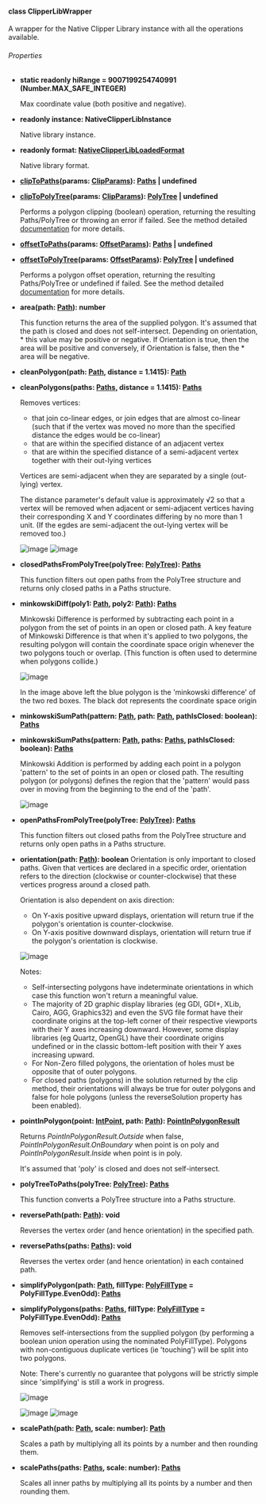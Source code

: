 #### class ClipperLibWrapper

A wrapper for the Native Clipper Library instance with all the operations available.

###### Properties

* **static readonly hiRange = 9007199254740991 (Number.MAX_SAFE_INTEGER)**

    Max coordinate value (both positive and negative).

* **readonly instance: NativeClipperLibInstance**
    
    Native library instance.

* **readonly format: [NativeClipperLibLoadedFormat](../libInit/NativeClipperLibLoadedFormat.md)**

    Native library format.
    
* **[clipToPaths](../clipping/clipTo.md)(params: [ClipParams](../clipping/ClipParams.md)): [Paths](../shared/Paths.md) | undefined**
* **[clipToPolyTree](../clipping/clipTo.md)(params: [ClipParams](../clipping/ClipParams.md)): [PolyTree](../shared/PolyTree.md) | undefined**

    Performs a polygon clipping (boolean) operation, returning the resulting Paths/PolyTree or throwing an error if failed.
    See the method detailed [documentation](../clipping/clipTo.md) for more details.

* **[offsetToPaths](../offsetting/offsetTo.md)(params: [OffsetParams](../offsetting/OffsetParams.md)): [Paths](../shared/Paths.md) | undefined**
* **[offsetToPolyTree](../offsetting/offsetTo.md)(params: [OffsetParams](../offsetting/OffsetParams.md)): [PolyTree](../shared/PolyTree.md) | undefined**

    Performs a polygon offset operation, returning the resulting Paths/PolyTree or undefined if failed.
    See the method detailed [documentation](../offsetting/offsetTo.md) for more details.

* **area(path: [Path](../shared/Path.md)): number**
    
    This function returns the area of the supplied polygon. It's assumed that the path is closed and does not self-intersect. Depending on orientation,
       * this value may be positive or negative. If Orientation is true, then the area will be positive and conversely, if Orientation is false, then the
       * area will be negative.
       
* **cleanPolygon(path: [Path](../shared/Path.md), distance = 1.1415): [Path](../shared/Path.md)**
* **cleanPolygons(paths: [Paths](../shared/Paths.md), distance = 1.1415): [Paths](../shared/Paths.md)**

    Removes vertices: 
    
    * that join co-linear edges, or join edges that are almost co-linear (such that if the vertex was moved no more than the specified distance the edges would be co-linear) 
    * that are within the specified distance of an adjacent vertex 
    * that are within the specified distance of a semi-adjacent vertex together with their out-lying vertices 
    
    Vertices are semi-adjacent when they are separated by a single (out-lying) vertex.
    
    The distance parameter's default value is approximately √2 so that a vertex will be removed when adjacent or semi-adjacent vertices having their corresponding X and Y coordinates differing by no more than 1 unit. (If the egdes are semi-adjacent the out-lying vertex will be removed too.)

    ![image](https://user-images.githubusercontent.com/6306796/28290343-5dc75e46-6b46-11e7-83aa-4a387823d1a9.png)
    ![image](https://user-images.githubusercontent.com/6306796/28290361-69632726-6b46-11e7-880a-09b965dde079.png)    

* **closedPathsFromPolyTree(polyTree: [PolyTree](../shared/PolyTree.md)): [Paths](../shared/Paths.md)**

    This function filters out open paths from the PolyTree structure and returns only closed paths in a Paths structure.
    
* **minkowskiDiff(poly1: [Path](../shared/Path.md), poly2: [Path](../shared/Path.md)): [Paths](../shared/Paths.md)**

    Minkowski Difference is performed by subtracting each point in a polygon from the set of points in an open or closed path. A key feature of Minkowski Difference is that when it's applied to two polygons, the resulting polygon will contain the coordinate space origin whenever the two polygons touch or overlap. (This function is often used to determine when polygons collide.)

    ![image](https://user-images.githubusercontent.com/6306796/28290392-8cd0af94-6b46-11e7-9bad-fd2e245cddc8.png)
    
    In the image above left the blue polygon is the 'minkowski difference' of the two red boxes. The black dot represents the coordinate space origin

* **minkowskiSumPath(pattern: [Path](../shared/Path.md), path: [Path](../shared/Path.md), pathIsClosed: boolean): [Paths](../shared/Paths.md)**
* **minkowskiSumPaths(pattern: [Path](../shared/Path.md), paths: [Paths](../shared/Paths.md), pathIsClosed: boolean): [Paths](../shared/Paths.md)**

    Minkowski Addition is performed by adding each point in a polygon 'pattern' to the set of points in an open or closed path. The resulting polygon (or polygons) defines the region that the 'pattern' would pass over in moving from the beginning to the end of the 'path'.

    ![image](https://user-images.githubusercontent.com/6306796/28290405-9636f11a-6b46-11e7-95e6-2e5cddb20789.png)

* **openPathsFromPolyTree(polyTree: [PolyTree](../shared/PolyTree.md)): [Paths](../shared/Paths.md)**

    This function filters out closed paths from the PolyTree structure and returns only open paths in a Paths structure. 

* **orientation(path: [Path](../shared/Path.md)): boolean**
    Orientation is only important to closed paths. Given that vertices are declared in a specific order, orientation refers to the direction (clockwise or counter-clockwise) that these vertices progress around a closed path.
    
    Orientation is also dependent on axis direction:
    * On Y-axis positive upward displays, orientation will return true if the polygon's orientation is counter-clockwise. 
    * On Y-axis positive downward displays, orientation will return true if the polygon's orientation is clockwise. 
    
    ![image](https://user-images.githubusercontent.com/6306796/28290420-a1877378-6b46-11e7-9d29-37f6eebd7755.png)

    Notes:
    
    * Self-intersecting polygons have indeterminate orientations in which case this function won't return a meaningful value. 
    * The majority of 2D graphic display libraries (eg GDI, GDI+, XLib, Cairo, AGG, Graphics32) and even the SVG file format have their coordinate origins at the top-left corner of their respective viewports with their Y axes increasing downward. However, some display libraries (eg Quartz, OpenGL) have their coordinate origins undefined or in the classic bottom-left position with their Y axes increasing upward. 
    * For Non-Zero filled polygons, the orientation of holes must be opposite that of outer polygons. 
    * For closed paths (polygons) in the solution returned by the clip method, their orientations will always be true for outer polygons and false for hole polygons (unless the reverseSolution property has been enabled). 

* **pointInPolygon(point: [IntPoint](../shared/IntPoint.md), path: [Path](../shared/Path.md)): [PointInPolygonResult](../shared/PointInPolygonResult.md)**

    Returns *PointInPolygonResult.Outside* when false, *PointInPolygonResult.OnBoundary* when point is on poly and *PointInPolygonResult.Inside* when point is in poly.

    It's assumed that 'poly' is closed and does not self-intersect.
     
* **polyTreeToPaths(polyTree: [PolyTree](../shared/PolyTree.md)): [Paths](../shared/Paths.md)**

    This function converts a PolyTree structure into a Paths structure.
     
* **reversePath(path: [Path](../shared/Path.md)): void**

    Reverses the vertex order (and hence orientation) in the specified path.
    
* **reversePaths(paths: [Paths](../shared/Paths.md)): void**

    Reverses the vertex order (and hence orientation) in each contained path.
    
* **simplifyPolygon(path: [Path](../shared/Path.md), fillType: [PolyFillType](../shared/PolyFillType.md) = PolyFillType.EvenOdd): [Paths](../shared/Paths.md)**
* **simplifyPolygons(paths: [Paths](../shared/Paths.md), fillType: [PolyFillType](../shared/PolyFillType.md) = PolyFillType.EvenOdd): [Paths](../shared/Paths.md)**

    Removes self-intersections from the supplied polygon (by performing a boolean union operation using the nominated PolyFillType).
    Polygons with non-contiguous duplicate vertices (ie 'touching') will be split into two polygons.
    
    Note: There's currently no guarantee that polygons will be strictly simple since 'simplifying' is still a work in progress.
    
    ![image](https://user-images.githubusercontent.com/6306796/28290432-b2402dfe-6b46-11e7-8d1f-d9e7ad7c1770.png)

    ![image](https://user-images.githubusercontent.com/6306796/28290441-c55f97b2-6b46-11e7-8c14-ab667fb4003f.png)
    ![image](https://user-images.githubusercontent.com/6306796/28290451-cca90fee-6b46-11e7-90e8-a7a0b98e7ae5.png)

* **scalePath(path: [Path](../shared/Path.md), scale: number): [Path](../shared/Path.md)**

    Scales a path by multiplying all its points by a number and then rounding them.
    
* **scalePaths(paths: [Paths](../shared/Paths.md), scale: number): [Paths](../shared/Paths.md)**

    Scales all inner paths by multiplying all its points by a number and then rounding them.
